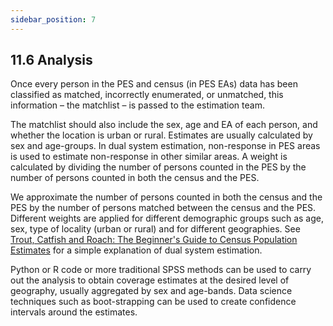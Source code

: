 ```yaml
---
sidebar_position: 7
---
```


## 11.6 Analysis

Once every person in the PES and census (in PES EAs) data has been classified as matched, incorrectly enumerated, or unmatched, this information – the matchlist – is passed to the estimation team.

The matchlist should also include the sex, age and EA of each person, and whether the location is urban or rural. Estimates are usually calculated by sex and age-groups.
In dual system estimation, non-response in PES areas is used to estimate non-response in other similar areas. A weight is calculated by dividing the number of persons counted in the PES by the number of persons counted in both the census and the PES.

We approximate the number of persons counted in both the census and the PES by the number of persons matched between the census and the PES. 
Different weights are applied for different demographic groups such as age, sex, type of locality (urban or rural) and for different geographies. 
See [Trout, Catfish and Roach: The Beginner's Guide to Census Population Estimates](https://docslib.org/doc/2577669/trout-catfish-and-roach-the-beginner-s-guide-to-census-population-estimates) for a simple explanation of dual system estimation.

Python or R code or more traditional SPSS methods can be used to carry out the analysis to obtain coverage estimates at the desired level of geography, usually aggregated by sex and age-bands.
Data science techniques such as boot-strapping can be used to create confidence intervals around the estimates.
